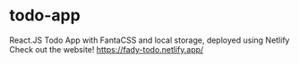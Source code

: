 # todo-app
React.JS Todo App with FantaCSS and local storage, deployed using Netlify
Check out the website! https://fady-todo.netlify.app/
